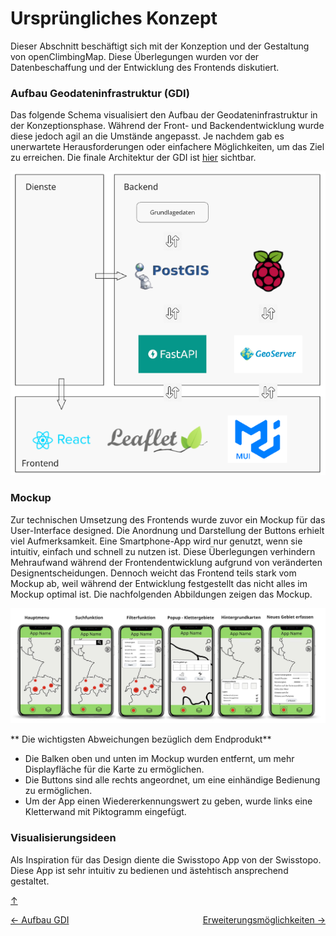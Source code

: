 # Ursprüngliches Konzept

<a id="top"></a>

Dieser Abschnitt beschäftigt sich mit der Konzeption und der Gestaltung von openClimbingMap. Diese Überlegungen wurden vor der Datenbeschaffung und der Entwicklung des Frontends diskutiert.

### Aufbau Geodateninfrastruktur (GDI)

<div id="gdi"></div>

Das folgende Schema visualisiert den Aufbau der Geodateninfrastruktur in der Konzeptionsphase. Während der Front- und Backendentwicklung wurde diese jedoch agil an die Umstände angepasst. Je nachdem gab es unerwartete Herausforderungen oder einfachere Möglichkeiten, um das Ziel zu erreichen. Die finale Architektur der GDI ist [hier](#gdi-final) sichtbar.

![GDI Konzept](bilder/GDI_Architektur_konzept.png)

### Mockup

Zur technischen Umsetzung des Frontends wurde zuvor ein Mockup für das User-Interface designed. Die Anordnung und Darstellung der Buttons erhielt viel Aufmerksamkeit. Eine Smartphone-App wird nur genutzt, wenn sie intuitiv, einfach und schnell zu nutzen ist. Diese Überlegungen verhindern Mehraufwand während der Frontendentwicklung aufgrund von veränderten Designentscheidungen. Dennoch weicht das Frontend teils stark vom Mockup ab, weil während der Entwicklung festgestellt das nicht alles im Mockup optimal ist. Die nachfolgenden Abbildungen zeigen das Mockup.

![mockup2](bilder/mockups.png)

** Die wichtigsten Abweichungen bezüglich dem Endprodukt**

- Die Balken oben und unten im Mockup wurden entfernt, um mehr Displayfläche für die Karte zu ermöglichen.
- Die Buttons sind alle rechts angeordnet, um eine einhändige Bedienung zu ermöglichen.
- Um der App einen Wiedererkennungswert zu geben, wurde links eine Kletterwand mit Piktogramm eingefügt.

### Visualisierungsideen

Als Inspiration für das Design diente die Swisstopo App von der Swisstopo. Diese App ist sehr intuitiv zu bedienen und ästehtisch ansprechend gestaltet.

[↑](#top)

<div style="display: flex; justify-content: space-between;">
  <div>
    <a href="aufbauGDI.html">← Aufbau GDI</a>
  </div>
  <div>
    <a href="ausblick.html">Erweiterungsmöglichkeiten →</a>
  </div>
</div>
